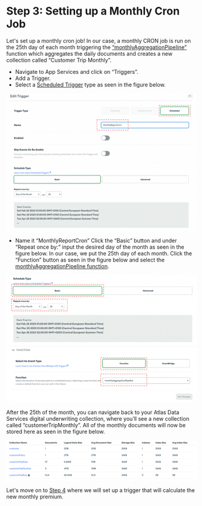 # Step 3: Setting up a Monthly Cron Job

Let's set up a monthly cron job! In our case, a monthly CRON job is run on the 25th day of each month triggering the [“monthlyAggregationPipeline”](https://github.com/mongodb-industry-solutions/Digital-Underwriting-Usage-Based-Insurance/blob/main/src/MaterializedViews/MonthlySummary) function which aggregates the daily documents and creates a new collection called “Customer Trip Monthly”. 
* Navigate to App Services and click on “Triggers”. 
* Add a Trigger. 
* Select a [Scheduled Trigger](https://www.mongodb.com/docs/atlas/app-services/triggers/scheduled-triggers/) type as seen in the figure below.

![image](InsuranceGitHub/Figure7.png)
* Name it “MonthlyReportCron” 
Click the “Basic” button and under “Repeat once by:” input the desired day of the month as seen in the figure below. In our case, we put the 25th day of each month. 
Click the “Function” button as seen in the figure below and select the [monthlyAggregationPipeline function](MaterializedViews/MonthlySummary). 

![image](InsuranceGitHub/Figure8.png) 

After the 25th of the month, you can navigate back to your Atlas Data Services digital underwriting collection, where you’ll see a new collection called “customerTripMonthly”. All of the monthly documents will now be stored here as seen in the figure below. 

![image](InsuranceGitHub/Figure9.png) 

Let's move on to [Step 4](CalculatePremiumTrigger.md) where we will set up a trigger that will calculate the new monthly premium. 
